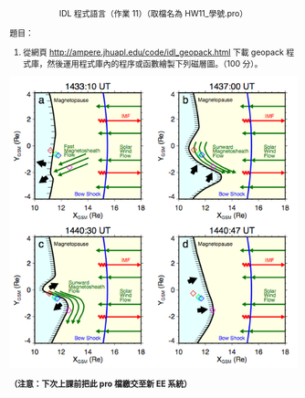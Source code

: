 <p align="center">IDL 程式語言（作業 11）（取檔名為 HW11_學號.pro）</p>

題目：
1. 從網頁 http://ampere.jhuapl.edu/code/idl_geopack.html 下載 geopack 程式庫，然後運用程式庫內的程序或函數繪製下列磁層圖。（100 分）。

<p align="left" width="100%"><img src="https://github.com/chikenscrach/SS2012/blob/main/hw10/image/img-1.png"></p>

**（注意：下次上課前把此 pro 檔繳交至新 EE 系統）**
